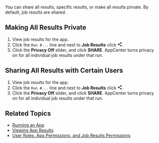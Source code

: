 You can share all results, specific results, or make all results private. By default, job results are shared.

## Making All Results Private

1. View job results for the app.
2. Click the `Run #...` line and next to **Job Results** click ![share results button](images/share-results.png).
3. Click the **Privacy Off** slider, and click **SHARE**. AppCenter turns privacy on for all individual job results under that run.

## Sharing All Results with Certain Users

1. View job results for the app.
2. Click the `Run #...` line and next to **Job Results** click ![share results button](images/share-results.png).
3. Click the **Privacy Off** slider, and click **SHARE**. AppCenter turns privacy on for all individual job results under that run.

 

## Related Topics
* [Running an App](running-app.md)
* [Viewing App Results](viewing-results.md)
* [User Roles, App Permissions, and Job Results Permissions](app-permission-user-role.md)

